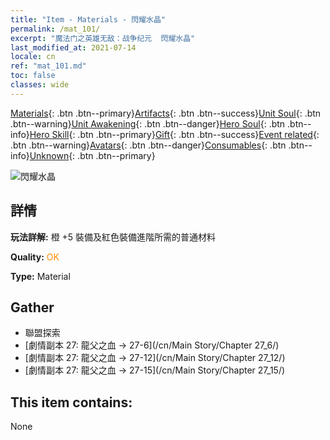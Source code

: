 ```yaml
---
title: "Item - Materials - 閃耀水晶"
permalink: /mat_101/
excerpt: "魔法门之英雄无敌：战争纪元  閃耀水晶"
last_modified_at: 2021-07-14
locale: cn
ref: "mat_101.md"
toc: false
classes: wide
---
```

 [Materials](/ItemsCN/){: .btn .btn--primary}[Artifacts](/ItemsCN/Artifacts/){: .btn .btn--success}[Unit Soul](/ItemsCN/UnitSoul/){: .btn .btn--warning}[Unit Awakening](/ItemsCN/UnitAwakening/){: .btn .btn--danger}[Hero Soul](/ItemsCN/HeroSoul/){: .btn .btn--info}[Hero Skill](/ItemsCN/HeroSkill/){: .btn .btn--primary}[Gift](/ItemsCN/Gift/){: .btn .btn--success}[Event related](/ItemsCN/Events/){: .btn .btn--warning}[Avatars](/ItemsCN/Avatars/){: .btn .btn--danger}[Consumables](/ItemsCN/Consumables/){: .btn .btn--info}[Unknown](/ItemsCN/Unknown/){: .btn .btn--primary}

 ![閃耀水晶](/images/t/i_cailiao_shuijing3.png)

## 詳情
 **玩法詳解:** 橙 +5 裝備及紅色裝備進階所需的普通材料

 **Quality:** <span style="color: #FF8C00">OK</span>

 **Type:** Material

## Gather

*    聯盟探索 
*    [劇情副本 27: 龍父之血 -> 27-6](/cn/Main Story/Chapter 27_6/) 
*    [劇情副本 27: 龍父之血 -> 27-12](/cn/Main Story/Chapter 27_12/) 
*    [劇情副本 27: 龍父之血 -> 27-15](/cn/Main Story/Chapter 27_15/) 

## This item contains:

  None

